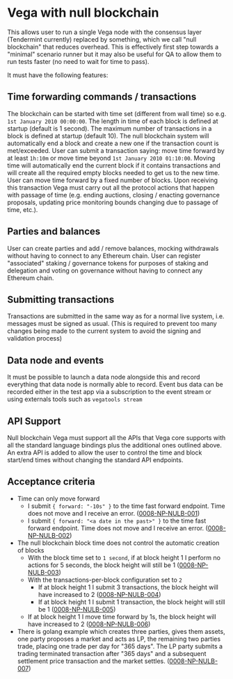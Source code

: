 # Vega with null blockchain

This allows user to run a single Vega node with the consensus layer (Tendermint currently) replaced by something, which we call "null blockchain" that reduces overhead.
This is effectively first step towards a "minimal" scenario runner but it may also be useful for QA to allow them to run tests faster (no need to wait for time to pass).

It must have the following features:

## Time forwarding commands / transactions

The blockchain can be started with time set (different from wall time) so e.g. `1st January 2010 00:00:00`.
The length in time of each block is defined at startup (default is 1 second).
The maximum number of transactions in a block is defined at startup (default 10). The null blockchain system will automatically end a block and create a new one if the transaction count is met/exceeded.
User can submit a transaction saying: move time forward by at least `1h:10m` or move time beyond `1st January 2010 01:10:00`. Moving time will automatically end the current block if it contains transactions and will create all the required empty blocks needed to get us to the new time.
User can move time forward by a fixed number of blocks.
Upon receiving this transaction Vega must carry out all the protocol actions that happen with passage of time (e.g. ending auctions, closing / enacting governance proposals, updating price monitoring bounds changing due to passage of time, etc.).

## Parties and balances

User can create parties and add / remove balances, mocking withdrawals without having to connect to any Ethereum chain. User can register "associated" staking / governance tokens for purposes of staking and delegation and voting on governance without having to connect any Ethereum chain.

## Submitting transactions

Transactions are submitted in the same way as for a normal live system, i.e. messages must be signed as usual.
(This is required to prevent too many changes being made to the current system to avoid the signing and validation process)

## Data node and events

It must be possible to launch a data node alongside this and record everything that data node is normally able to record.
Event bus data can be recorded either in the test app via a subscription to the event stream or using externals tools such as `vegatools stream`

## API Support

Null blockchain Vega must support all the APIs that Vega core supports with all the standard language bindings plus the additional ones outlined above.
An extra API is added to allow the user to control the time and block start/end times without changing the standard API endpoints.

## Acceptance criteria

- Time can only move forward
  - I submit `{ forward: "-10s" }` to the time fast forward endpoint. Time does not move and I receive an error. (<a name="0008-NP-NULB-001" href="#0008-NP-NULB-001">0008-NP-NULB-001</a>)
  - I submit `{ forward: "<a date in the past>" }` to the time fast forward endpoint. Time does not move and I receive an error. (<a name="0008-NP-NULB-002" href="#0008-NP-NULB-002">0008-NP-NULB-002</a>)
- The null blockchain block time does not control the automatic creation of blocks
  - With the block time set to `1 second`, if at block height 1 I perform no actions for 5 seconds, the block height will still be 1 (<a name="0008-NP-NULB-003" href="#0008-NP-NULB-003">0008-NP-NULB-003</a>)
  - With the transactions-per-block configuration set to `2`
    - If at block height 1 I submit 3 transactions, the block height will have increased to 2 (<a name="0008-NP-NULB-004" href="#0008-NP-NULB-004">0008-NP-NULB-004</a>)
    - If at block height 1 I submit 1 transaction, the block height will still be 1 (<a name="0008-NP-NULB-005" href="#0008-NP-NULB-005">0008-NP-NULB-005</a>)
  - If at block height 1 I move time forward by 1s, the block height will have increased to 2 (<a name="0008-NP-NULB-006" href="#0008-NP-NULB-006">0008-NP-NULB-006</a>)
- There is golang example which creates three parties, gives them assets, one party proposes a market and acts as LP, the remaining two parties trade, placing one trade per day for "365 days".  The LP party submits a trading terminated transaction after "365 days" and a subsequent settlement price transaction and the market settles. (<a name="0008-NP-NULB-007" href="#0008-NP-NULB-007">0008-NP-NULB-007</a>)
